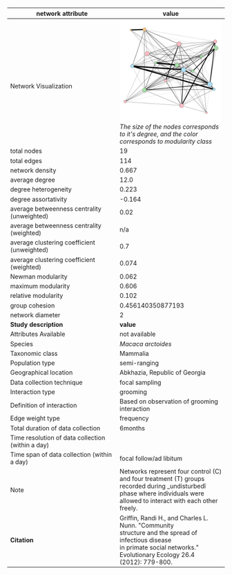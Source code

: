 network attribute|value
---|---
<img width=2500> Network Visualization | ![NetworkImage](/Networks/Visualizations/primate_griffin_8.png) *The size of the nodes corresponds to it's degree, and the color corresponds to modularity class*
total nodes|19
total edges|114
network density|0.667
average degree|12.0
degree heterogeneity|0.223
degree assortativity|-0.164
average betweenness centrality (unweighted)|0.02
average betweenness centrality (weighted)|n/a
average clustering coefficient (unweighted)|0.7
average clustering coefficient (weighted)|0.074
Newman modularity|0.062
maximum modularity|0.606
relative modularity|0.102
group cohesion|0.456140350877193
network diameter|2
**Study description**|**value**
Attributes Available|not available
Species|*Macaca arctoides*
Taxonomic class|Mammalia
Population type|semi-ranging
Geographical location|Abkhazia, Republic of Georgia
Data collection technique|focal sampling
Interaction type|grooming
Definition of interaction|Based on observation of grooming interaction
Edge weight type|frequency
Total duration of data collection|6months
Time resolution of data collection (within a day)|
Time span of data collection (within a day)|focal follow/ad libitum
Note|Networks represent four control (C)  and four treatment (T) groups recorded during _undisturbedî phase where individuals were allowed to interact with each other freely.
**Citation** | Griffin, Randi H., and Charles L. Nunn. "Community <br> structure and the spread of infectious disease <br> in primate social networks." Evolutionary Ecology 26.4 <br> (2012): 779-800.
